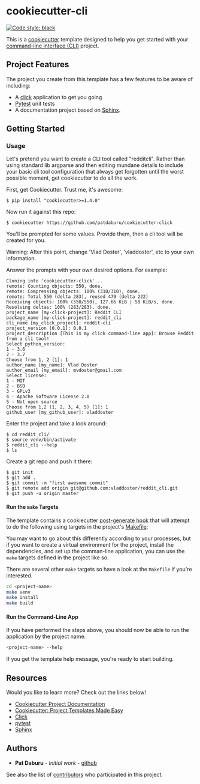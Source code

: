 # cookiecutter-cli

[![Code style: black](https://img.shields.io/badge/code%20style-black-000000.svg)](https://github.com/ambv/black)

This is a [cookiecutter](https://cookiecutter.readthedocs.io/en/latest/) template designed to help you get started with your [command-line interface (CLI)](http://click.pocoo.org/5/) project.

## Project Features

The project you create from this template has a few features to be aware of including:

* A [click](http://click.pocoo.org/5/) application to get you going
* [Pytest](https://docs.pytest.org/en/latest/) unit tests
* A documentation project based on [Sphinx](http://www.sphinx-doc.org/en/master/usage/quickstart.html).

## Getting Started

### Usage

Let's pretend you want to create a CLI tool called "redditcli". Rather than using standard lib argparse and then editing mundane details to include your basic cli tool configuration that always get forgotten until the worst possible moment, get cookiecutter to do all the work.

First, get Cookiecutter. Trust me, it's awesome:

`$ pip install "cookiecutter>=1.4.0"`

Now run it against this repo:

`$ cookiecutter https://github.com/patdaburu/cookiecutter-click`

You'll be prompted for some values. Provide them, then a cli tool will be created for you.

Warning: After this point, change 'Vlad Doster', 'vladdoster', etc to your own information.

Answer the prompts with your own desired options. For example:

```
Cloning into 'cookiecutter-click'...
remote: Counting objects: 550, done.
remote: Compressing objects: 100% (310/310), done.
remote: Total 550 (delta 283), reused 479 (delta 222)
Receiving objects: 100% (550/550), 127.66 KiB | 58 KiB/s, done.
Resolving deltas: 100% (283/283), done.
project_name [my-click-project]: Reddit CLI
package_name [my-click-project]: reddit_cli
cli_name [my_click_project]: reddit-cli
project_version [0.0.1]: 0.0.1
project_description [This is my click command-line app]: Browse Reddit from a cli tool!
Select python_version:
1 - 3.6
2 - 3.7
Choose from 1, 2 [1]: 1
author_name [my_name]: Vlad Doster
author_email [my_email]: mvdoster@gmail.com
Select license:
1 - MIT
2 - BSD
3 - GPLv3
4 - Apache Software License 2.0
5 - Not open source
Choose from 1,2 (1, 2, 3, 4, 5) [1]: 1
github_user [my_github_user]: vladdoster
```

Enter the project and take a look around:

```
$ cd reddit_cli/
$ source venv/bin/activate
$ reddit_cli --help
$ ls
```

Create a git repo and push it there:
```
$ git init
$ git add .
$ git commit -m "first awesome commit"
$ git remote add origin git@github.com:vladdoster/reddit_cli.git
$ git push -u origin master
```  

#### Run the `make` Targets

The template contains a cookiecutter [post-generate hook](http://cookiecutter.readthedocs.io/en/latest/advanced/hooks.html) that will attempt to do the following using targets in the project's [Makefile](https://www.gnu.org/software/make/):

You may want to go about this differently according to your processes, but if you want to create a virtual environment for the project, install the dependencies, and set up the comman-line application, you can use the `make` targets defined in the project like so.

There are several other `make` targets so have a look at the `Makefile` if you're interested.

```bash
cd <project-name>
make venv
make install
make build
```

#### Run the Command-Line App

If you have performed the steps above, you should now be able to run the application by the project name.

```bash
<project-name> --help
```

If you get the template help message, you're ready to start building.

## Resources

Would you like to learn more?  Check out the links below!

* [Cookiecutter Project Documentation](https://cookiecutter.readthedocs.io/en/latest/)
* [Cookiecutter: Project Templates Made Easy](https://www.pydanny.com/cookie-project-templates-made-easy.html)
* [Click](http://click.pocoo.org/5/)
* [pytest](https://docs.pytest.org/en/latest/)
* [Sphinx](http://www.sphinx-doc.org/en/master/usage/quickstart.html)


## Authors

* **Pat Daburu** - *Initial work* - [github](https://github.com/patdaburu)

See also the list of [contributors](https://github.com/patdaburu/cookiecutter-click/graphs/contributors) who participated in this project.

